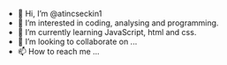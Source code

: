 - 👋 Hi, I’m @atincseckin1
- 👀 I’m interested in coding, analysing and programming.
- 🌱 I’m currently learning JavaScript, html and css.
- 💞️ I’m looking to collaborate on ...
- 📫 How to reach me ...

<!---
atincseckin1/atincseckin1 is a ✨ special ✨ repository because its `README.md` (this file) appears on your GitHub profile.
You can click the Preview link to take a look at your changes.
--->
